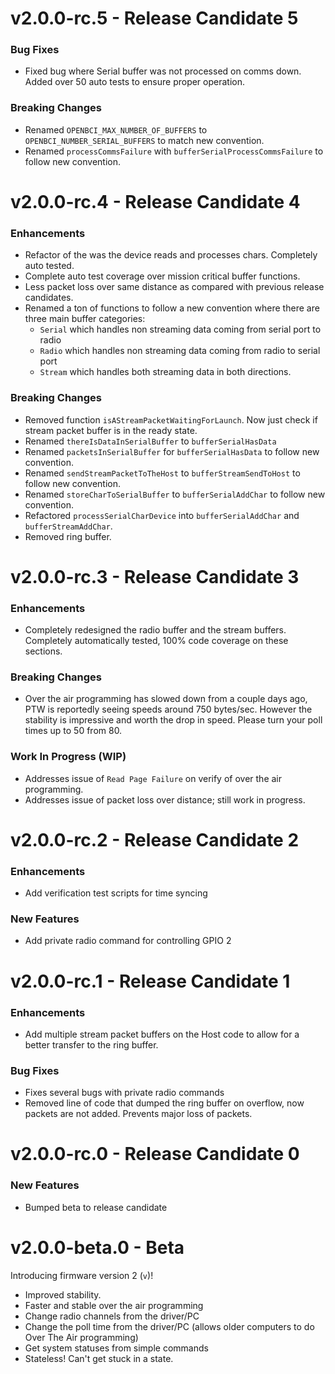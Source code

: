 # v2.0.0-rc.5 - Release Candidate 5

### Bug Fixes

* Fixed bug where Serial buffer was not processed on comms down. Added over 50 auto tests to ensure proper operation.

### Breaking Changes

* Renamed `OPENBCI_MAX_NUMBER_OF_BUFFERS` to `OPENBCI_NUMBER_SERIAL_BUFFERS` to match new convention.
* Renamed `processCommsFailure` with `bufferSerialProcessCommsFailure` to follow new convention.

# v2.0.0-rc.4 - Release Candidate 4

### Enhancements

* Refactor of the was the device reads and processes chars. Completely auto tested.
* Complete auto test coverage over mission critical buffer functions.
* Less packet loss over same distance as compared with previous release candidates.
* Renamed a ton of functions to follow a new convention where there are three main buffer categories:
  * `Serial` which handles non streaming data coming from serial port to radio
  * `Radio` which handles non streaming data coming from radio to serial port
  * `Stream` which handles both streaming data in both directions.

### Breaking Changes

* Removed function `isAStreamPacketWaitingForLaunch`. Now just check if stream packet buffer is in the ready state.
* Renamed `thereIsDataInSerialBuffer` to `bufferSerialHasData`
* Renamed `packetsInSerialBuffer` for `bufferSerialHasData` to follow new convention.
* Renamed `sendStreamPacketToTheHost` to `bufferStreamSendToHost` to follow new convention.
* Renamed `storeCharToSerialBuffer` to `bufferSerialAddChar` to follow new convention.
* Refactored `processSerialCharDevice` into `bufferSerialAddChar` and `bufferStreamAddChar`.
* Removed ring buffer.

# v2.0.0-rc.3 - Release Candidate 3

### Enhancements

* Completely redesigned the radio buffer and the stream buffers. Completely automatically tested, 100% code coverage on these sections.

### Breaking Changes

* Over the air programming has slowed down from a couple days ago, PTW is reportedly seeing speeds around 750 bytes/sec. However the stability is impressive and worth the drop in speed. Please turn your poll times up to 50 from 80.

### Work In Progress (WIP)

* Addresses issue of `Read Page Failure` on verify of over the air programming.
* Addresses issue of packet loss over distance; still work in progress.


# v2.0.0-rc.2 - Release Candidate 2

### Enhancements

* Add verification test scripts for time syncing

### New Features

* Add private radio command for controlling GPIO 2

# v2.0.0-rc.1 - Release Candidate 1

### Enhancements

* Add multiple stream packet buffers on the Host code to allow for a better transfer to the ring buffer.

### Bug Fixes

* Fixes several bugs with private radio commands
* Removed line of code that dumped the ring buffer on overflow, now packets are not added. Prevents major loss of packets.

# v2.0.0-rc.0 - Release Candidate 0

### New Features
* Bumped beta to release candidate

# v2.0.0-beta.0 - Beta

Introducing firmware version 2 (`v`)!

* Improved stability.
* Faster and stable over the air programming
* Change radio channels from the driver/PC
* Change the poll time from the driver/PC (allows older computers to do Over The Air programming)
* Get system statuses from simple commands
* Stateless! Can't get stuck in a state.

